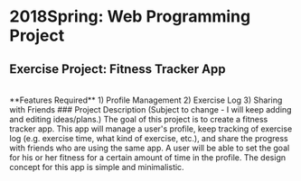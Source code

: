 # 2018Spring: Web Programming Project
## Exercise Project: Fitness Tracker App
<br />
**Features Required**
1) Profile Management
2) Exercise Log
3) Sharing with Friends
### Project Description (Subject to change - I will keep adding and editing ideas/plans.)
The goal of this project is to create a fitness tracker app. This app will manage a user's profile, keep tracking of exercise log (e.g. exercise time, what kind of exercise, etc.), and share the progress with friends who are using the same app. A user will be able to set the goal for his or her fitness for a certain amount of time in the profile. The design concept for this app is simple and minimalistic.